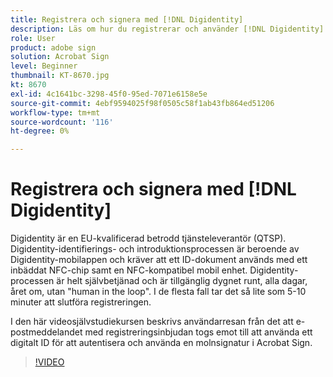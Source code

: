 ```yaml
---
title: Registrera och signera med [!DNL Digidentity]
description: Läs om hur du registrerar och använder [!DNL Digidentity] elektroniskt ID med Acrobat Sign
role: User
product: adobe sign
solution: Acrobat Sign
level: Beginner
thumbnail: KT-8670.jpg
kt: 8670
exl-id: 4c1641bc-3298-45f0-95ed-7071e6158e5e
source-git-commit: 4ebf9594025f98f0505c58f1ab43fb864ed51206
workflow-type: tm+mt
source-wordcount: '116'
ht-degree: 0%

---
```


# Registrera och signera med [!DNL Digidentity]

Digidentity är en EU-kvalificerad betrodd tjänsteleverantör (QTSP). Digidentity-identifierings- och introduktionsprocessen är beroende av Digidentity-mobilappen och kräver att ett ID-dokument används med ett inbäddat NFC-chip samt en NFC-kompatibel mobil enhet. Digidentity-processen är helt självbetjänad och är tillgänglig dygnet runt, alla dagar, året om, utan &quot;human in the loop&quot;. I de flesta fall tar det så lite som 5-10 minuter att slutföra registreringen.

I den här videosjälvstudiekursen beskrivs användarresan från det att e-postmeddelandet med registreringsinbjudan togs emot till att använda ett digitalt ID för att autentisera och använda en molnsignatur i Acrobat Sign.

>[!VIDEO](https://video.tv.adobe.com/v/336991?quality=12&learn=on&hidetitle=true)
